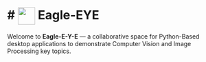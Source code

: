 # # <img src="https://avatars.githubusercontent.com/u/199839468?s=48&v=4" width="40" style="vertical-align: middle;"> Eagle-EYE

Welcome to **Eagle-E-Y-E** — a collaborative space for Python-Based desktop applications to demonstrate Computer Vision and Image Processing key topics.